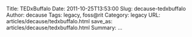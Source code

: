 Title: TEDxBuffalo
Date: 2011-10-25T13:53:00
Slug: decause-tedxbuffalo
Author: decause
Tags: legacy, foss@rit
Category: legacy
URL: articles/decause/tedxbuffalo.html
save_as: articles/decause/tedxbuffalo.html
Summary:    ... 



